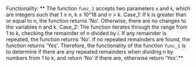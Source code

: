 Functionality: ** The function `func_1` accepts two parameters `n` and `k`, which are integers such that 1 ≤ n, k ≤ 10^18 and n > k. 
Case_1: If k is greater than or equal to n, the function returns 'No'. Otherwise, there are no changes to the variables n and k.
Case_2: The function iterates through the range from 1 to k, checking the remainder of n divided by i. If any remainder is repeated, the function returns 'No'. If no repeated remainders are found, the function returns 'Yes'.
Therefore, the functionality of the function `func_1` is to determine if there are any repeated remainders when dividing n by numbers from 1 to k, and return 'No' if there are, otherwise return 'Yes'.**